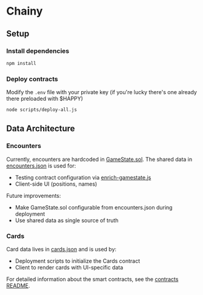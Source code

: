 # Chainy

## Setup

### Install dependencies
```bash
npm install
```

### Deploy contracts

Modify the `.env` file with your private key (if you're lucky there's one already there preloaded with $HAPPY)

```bash
node scripts/deploy-all.js
```

## Data Architecture

### Encounters
Currently, encounters are hardcoded in [GameState.sol](./contracts/GameState.sol). The shared data in [encounters.json](../shared/encounters.json) is used for:
- Testing contract configuration via [enrich-gamestate.js](./scripts/enrich-gamestate.js)
- Client-side UI (positions, names)

Future improvements:
- Make GameState.sol configurable from encounters.json during deployment
- Use shared data as single source of truth

### Cards
Card data lives in [cards.json](../shared/cards.json) and is used by:
- Deployment scripts to initialize the Cards contract
- Client to render cards with UI-specific data

For detailed information about the smart contracts, see the [contracts README](./contracts/README.md).

